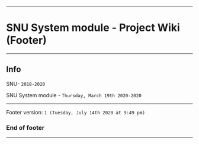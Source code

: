 
***

# SNU System module - Project Wiki (Footer)

***

## Info

SNU- `2018-2020`

SNU System module - `Thursday, March 19th 2020-2020`

***

Footer version: `1 (Tuesday, July 14th 2020 at 9:49 pm)`

### End of footer

***
